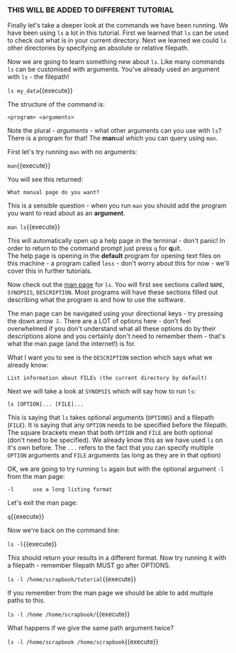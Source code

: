 ### THIS WILL BE ADDED TO DIFFERENT TUTORIAL

Finally let's take a deeper look at the commands we have been running.  We have
been using `ls` a lot in this tutorial.  First we learned that `ls` can be used 
to check out what is in your current directory.  Next we learned we could `ls` 
other directories by specifying an absolute or relative filepath.

Now we are going to learn something new about `ls`. Like many commands `ls` can 
be customised with arguments.  You've already used an argument with `ls` - the 
filepath!

`ls my_data`{{execute}}

The structure of the command is:

`<program> <arguments>`

Note the plural - *arguments* - what other arguments can you use with `ls`? 
There is a program for that! The **man**ual which you can query using `man`.

First let's try running `man` with no arguments:

`man`{{execute}}

You will see this returned:

`What manual page do you want?`

This is a sensible question - when you run `man` you should add the program 
you want to read about as an **argument**.

`man ls`{{execute}}

This will automatically open up a help page in the terminal - don't 
panic! In order to return to the command prompt just press `q` for **q**uit.  
The help page is opening in the **default** program for opening text files on 
this machine - a program called `less` - don't worry about this for now - 
we'll cover this in further tutorials.

Now check out the [man page](https://en.wikipedia.org/wiki/Man_page) for `ls`.
You will first see sections called `NAME`, `SYNOPSIS`, `DESCRIPTION`.  Most 
programs will have these sections filled out describing what the program is and 
how to use the software.

The man page can be navigated using your directional keys - try pressing the 
down arrow ⇩.  There are a LOT of options here - don't feel overwhelmed if you 
don't understand what all these options do by their descriptions alone and you 
certainly don't need to remember them - that's what the man page 
(and the internet!) is for.

What I want you to see is the `DESCRIPTION` section which says what we already 
know: 

`List information about FILEs (the current directory by default)`

Next we will take a look at `SYNOPSIS` which will say how to run `ls`:

`ls [OPTION]... [FILE]...`

This is saying that `ls` takes optional arguments (`OPTIONS`) and a filepath 
(`FILE`).  It is saying that any `OPTION` needs to be specified before the 
filepath.  The square brackets mean that both `OPTION` and `FILE` are both 
optional (don't need to be specified).  We already know this as we have used 
`ls` on it's own before.  The `...` refers to the fact that you can specify 
multiple `OPTION` arguments and `FILE` arguments (as long as they are in that 
option)

OK, we are going to try running `ls` again but with the optional argument `-l` 
from the man page:

`-l      use a long listing format`

Let's exit the man page:

`q`{{execute}}

Now we're back on the command line:

`ls -l`{{execute}}

This should return your results in a different format.  Now try running it 
with a filepath - remember filepath MUST go after OPTIONS.

`ls -l /home/scrapbook/tutorial`{{execute}}

If you remember from the man page we should be able to add multiple paths to 
this.

`ls -l /home /home/scrapbook/`{{execute}}

What happens if we give the same path argument twice?

`ls -l /home/scrapbook /home/scrapbook`{{execute}}


